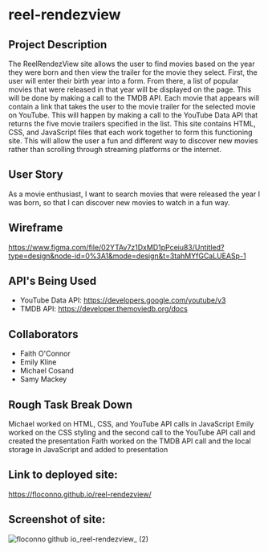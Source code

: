 # reel-rendezview

## Project Description
The ReelRendezView site allows the user to find movies based on the year they were born and then view the trailer for the movie they select. First, the user will enter their birth year into a form. From there, a list of popular movies that were released in that year will be displayed on the page. This will be done by making a call to the TMDB API. Each movie that appears will contain a link that takes the user to the movie trailer for the selected movie on YouTube. This will happen by making a call to the YouTube Data API that returns the five movie trailers specified in the list. This site contains HTML, CSS, and JavaScript files that each work together to form this functioning site. This will allow the user a fun and different way to discover new movies rather than scrolling through streaming platforms or the internet. 

## User Story
As a movie enthusiast, I want to search movies that were released the year I was born, so that I can discover new movies to watch in a fun way. 

## Wireframe
https://www.figma.com/file/02YTAv7z1DxMD1pPceiu83/Untitled?type=design&node-id=0%3A1&mode=design&t=3tahMYfGCaLUEASp-1

## API's Being Used
* YouTube Data API: https://developers.google.com/youtube/v3
* TMDB API: https://developer.themoviedb.org/docs 

## Collaborators
* Faith O'Connor
* Emily Kline
* Michael Cosand
* Samy Mackey

## Rough Task Break Down
Michael worked on HTML, CSS, and YouTube API calls in JavaScript
Emily worked on the CSS styling and the second call to the YouTube API call and created the presentation
Faith worked on the TMDB API call and the local storage in JavaScript and added to presentation

## Link to deployed site:
https://floconno.github.io/reel-rendezview/

## Screenshot of site:
![floconno github io_reel-rendezview_ (2)](https://github.com/floconno/reel-rendezview/assets/147213828/a2bfbecf-6d94-450e-a168-0041d9a8d12a)


